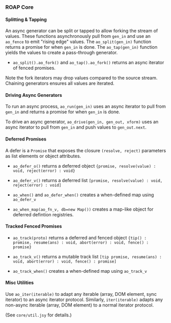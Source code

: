 ### ROAP Core

#### Splitting & Tapping

An async generator can be split or tapped to allow forking the stream of values.
These functions asynchronously pull from `gen_in` and use an `ao_fence` to emit "rising edge" values.
The `ao_split(gen_in)` function returns a promise for when `gen_in` is done.
The `ao_tap(gen_in)` function yields the values to create a pass-through generator.

- `ao_split().ao_fork()` and `ao_tap().ao_fork()` returns an async iterator of fenced promises.

Note the fork iterators may drop values compared to the source stream.
Chaining generators ensures all values are iterated.


#### Driving Async Generators

To run an async process, `ao_run(gen_in)` uses an async iterator to pull from `gen_in` and returns a promise for when `gen_in` is done.

To drive an async generator, `ao_drive(gen_in, gen_out, xform)` uses an async iterator to pull from `gen_in` and push values to `gen_out.next`.


#### Deferred Promises

A defer is a `Promise` that exposes the closure `(resolve, reject)` parameters as list elements or object attributes.

- `ao_defer_o()` returns a deferred object `{promise, resolve(value) : void, reject(error) : void}`
- `ao_defer_v()` returns a deferred list `[promise, resolve(value) : void, reject(error) : void]`

- `ao_when()` and `ao_defer_when()` creates a when-defined map using `ao_defer_v`
- `ao_when_map(ao_fn_v, db=new Map())` creates a map-like object for deferred defintion registries.


#### Tracked Fenced Promises

- `ao_track(proto)` returns a deferred and fenced object `{tip() : promise, resume(ans) : void, abort(error) : void, fence() : promise}`
- `ao_track_v()` returns a mutable track list `[tip promise, resume(ans) : void, abort(error) : void, fence() : promise]`

- `ao_track_when()` creates a when-defined map using `ao_track_v`


#### Misc Utilities

Use `ao_iter(iterable)` to adapt any iterable (array, DOM element, sync iterator) to an async iterator protocol.
Similarly, `iter(iterable)` adapts any non-async iterable (array, DOM element) to a normal iterator protocol.

(See `core/util.jsy` for details.)

